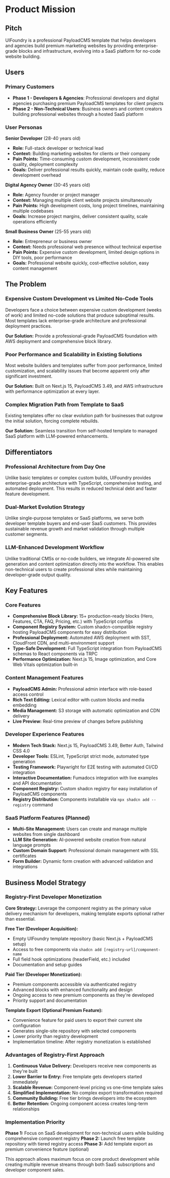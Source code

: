 # Product Mission

## Pitch

UIFoundry is a professional PayloadCMS template that helps developers and agencies build premium marketing websites by providing enterprise-grade blocks and infrastructure, evolving into a SaaS platform for no-code website building.

## Users

### Primary Customers

- **Phase 1 - Developers & Agencies**: Professional developers and digital agencies purchasing premium PayloadCMS templates for client projects
- **Phase 2 - Non-Technical Users**: Business owners and content creators building professional websites through a hosted SaaS platform

### User Personas

**Senior Developer** (28-40 years old)

- **Role:** Full-stack developer or technical lead
- **Context:** Building marketing websites for clients or their company
- **Pain Points:** Time-consuming custom development, inconsistent code quality, deployment complexity
- **Goals:** Deliver professional results quickly, maintain code quality, reduce development overhead

**Digital Agency Owner** (30-45 years old)

- **Role:** Agency founder or project manager
- **Context:** Managing multiple client website projects simultaneously
- **Pain Points:** High development costs, long project timelines, maintaining multiple codebases
- **Goals:** Increase project margins, deliver consistent quality, scale operations efficiently

**Small Business Owner** (25-55 years old)

- **Role:** Entrepreneur or business owner
- **Context:** Needs professional web presence without technical expertise
- **Pain Points:** Expensive custom development, limited design options in DIY tools, poor performance
- **Goals:** Professional website quickly, cost-effective solution, easy content management

## The Problem

### Expensive Custom Development vs Limited No-Code Tools

Developers face a choice between expensive custom development (weeks of work) and limited no-code solutions that produce suboptimal results. Most templates lack enterprise-grade architecture and professional deployment practices.

**Our Solution:** Provide a professional-grade PayloadCMS foundation with AWS deployment and comprehensive block library.

### Poor Performance and Scalability in Existing Solutions

Most website builders and templates suffer from poor performance, limited customization, and scalability issues that become apparent only after significant investment.

**Our Solution:** Built on Next.js 15, PayloadCMS 3.49, and AWS infrastructure with performance optimization at every layer.

### Complex Migration Path from Template to SaaS

Existing templates offer no clear evolution path for businesses that outgrow the initial solution, forcing complete rebuilds.

**Our Solution:** Seamless transition from self-hosted template to managed SaaS platform with LLM-powered enhancements.

## Differentiators

### Professional Architecture from Day One

Unlike basic templates or complex custom builds, UIFoundry provides enterprise-grade architecture with TypeScript, comprehensive testing, and automated deployment. This results in reduced technical debt and faster feature development.

### Dual-Market Evolution Strategy

Unlike single-purpose templates or SaaS platforms, we serve both developer template buyers and end-user SaaS customers. This provides sustainable revenue growth and market validation through multiple customer segments.

### LLM-Enhanced Development Workflow

Unlike traditional CMSs or no-code builders, we integrate AI-powered site generation and content optimization directly into the workflow. This enables non-technical users to create professional sites while maintaining developer-grade output quality.

## Key Features

### Core Features

- **Comprehensive Block Library:** 15+ production-ready blocks (Hero, Features, CTA, FAQ, Pricing, etc.) with TypeScript configs
- **Component Registry System:** Custom shadcn-compatible registry hosting PayloadCMS components for easy distribution
- **Professional Deployment:** Automated AWS deployment with SST, CloudFront CDN, and multi-environment support
- **Type-Safe Development:** Full TypeScript integration from PayloadCMS schemas to React components via TRPC
- **Performance Optimization:** Next.js 15, Image optimization, and Core Web Vitals optimization built-in

### Content Management Features

- **PayloadCMS Admin:** Professional admin interface with role-based access control
- **Rich Text Editing:** Lexical editor with custom blocks and media embedding
- **Media Management:** S3 storage with automatic optimization and CDN delivery
- **Live Preview:** Real-time preview of changes before publishing

### Developer Experience Features

- **Modern Tech Stack:** Next.js 15, PayloadCMS 3.49, Better Auth, Tailwind CSS 4.0
- **Developer Tools:** ESLint, TypeScript strict mode, automated type generation
- **Testing Framework:** Playwright for E2E testing with automated CI/CD integration
- **Interactive Documentation:** Fumadocs integration with live examples and API documentation
- **Component Registry:** Custom shadcn registry for easy installation of PayloadCMS components
- **Registry Distribution:** Components installable via `npx shadcn add --registry` command

### SaaS Platform Features (Planned)

- **Multi-Site Management:** Users can create and manage multiple websites from single dashboard
- **LLM Site Generation:** AI-powered website creation from natural language prompts
- **Custom Domain Support:** Professional domain management with SSL certificates
- **Form Builder:** Dynamic form creation with advanced validation and integrations

## Business Model Strategy

### Registry-First Developer Monetization

**Core Strategy:** Leverage the component registry as the primary value delivery mechanism for developers, making template exports optional rather than essential.

**Free Tier (Developer Acquisition):**

- Empty UIFoundry template repository (basic Next.js + PayloadCMS setup)
- Access to free components via `shadcn add [registry-url]/component-name`
- Full field hook optimizations (headerField, etc.) included
- Documentation and setup guides

**Paid Tier (Developer Monetization):**

- Premium components accessible via authenticated registry
- Advanced blocks with enhanced functionality and design
- Ongoing access to new premium components as they're developed
- Priority support and documentation

**Template Export (Optional Premium Feature):**

- Convenience feature for paid users to export their current site configuration
- Generates single-site repository with selected components
- Lower priority than registry development
- Implementation timeline: After registry monetization is established

### Advantages of Registry-First Approach

1. **Continuous Value Delivery:** Developers receive new components as they're built
2. **Lower Barrier to Entry:** Free template gets developers started immediately
3. **Scalable Revenue:** Component-level pricing vs one-time template sales
4. **Simplified Implementation:** No complex export transformation required
5. **Community Building:** Free tier brings developers into the ecosystem
6. **Better Retention:** Ongoing component access creates long-term relationships

### Implementation Priority

**Phase 1:** Focus on SaaS development for non-technical users while building comprehensive component registry
**Phase 2:** Launch free template repository with tiered registry access
**Phase 3:** Add template export as premium convenience feature (optional)

This approach allows maximum focus on core product development while creating multiple revenue streams through both SaaS subscriptions and developer component sales.

